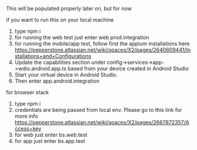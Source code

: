 This will be populated properly later on, but for now 

if you want to run this on your local machine
1. type npm i
2. for running the web test just enter web.prod.integration
3. for running the mobile/app test, follow first the appium installations here https://pepperstone.atlassian.net/wiki/spaces/X2/pages/2640609441/Installations+and+Configurations
4. Update the capabilities section under config->services->app->wdio.android.app.ts based from your device created in Android Studio
5. Start your virtual device in Android Studio.
6. Then enter app.android.integration

for browser stack
1. type npm i
2. credentials are being passed from local env. 
    Please go to this link for more info https://pepperstone.atlassian.net/wiki/spaces/X2/pages/2667872357/Access+key
3. for web just enter bs.web.test
4. for app just enter bs.app.test
